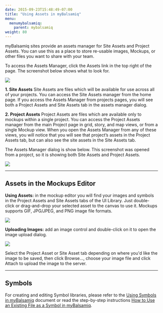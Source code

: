 ```yaml
---
date: 2015-09-23T15:48:49-07:00
title: "Using Assets in myBalsamiq"
menu:
  menumybalsamiq:
    parent: mybalsamiq
weight: 80
---
```


myBalsamiq sites provide an assets manager for Site Assets and Project Assets. You can use this as a place to store re-usable images, Mockups, or other files you want to share with your team.

To access the Assets Manager, click the Assets link in the top right of the page. The screenshot below shows what to look for.

![](//media.balsamiq.com/img/support/docs/myb/assets-menu.png)

**1\. Site Assets**
 Site Assets are files which will be available for use across all of your projects. You can access the Site Assets manager from the home page. If you access the Assets Manager from projects pages, you will see both a Project Assets and Site Assets tab in the assets manager dialog.

**2\. Project Assets**
 Project Assets are files which are available only to mockups within a single project. You can access the Project Assets manager from the main Project page in grid, story, and map views, or from a single Mockup view. When you open the Assets Manager from any of these views, you will notice that you will see that project’s assets in the Project Assets tab, but can also see the site assets in the Site Assets tab.

The Assets Manager dialog is show below. This screenshot was opened from a project, so it is showing both Site Assets and Project Assets.

![](//media.balsamiq.com/img/support/docs/myb/assets.png)

* * *

## Assets in the Mockups Editor

**Using Assets:** in the mockup editor you will find your images and symbols in the Project Assets and Site Assets tabs of the UI Library. Just double-click or drag-and-drop your selected asset to the canvas to use it. Mockups supports GIF, JPG/JPEG, and PNG image file formats.

![](//media.balsamiq.com/img/support/docs/myb/useasset.png)

**Uploading Images:** add an image control and double-click on it to open the image upload dialog.

![](//media.balsamiq.com/img/support/docs/myb/uploadasset.png)

Select the Project Asset or Site Asset tab depending on where you'd like the image to be saved, then click Browse..., choose your image file and click Attach to upload the image to the server.

* * *

## Symbols

For creating and editing Symbol libraries, please refer to the [Using Symbols in myBalsamiq](/mybalsamiq/symbols/) document or read the step-by-step instructions [How to Use an Existing File as a Symbol in myBalsamiq](http://support.balsamiq.com/customer/portal/articles/1311321).
